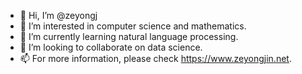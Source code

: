 - 👋 Hi, I’m @zeyongj
- 👀 I’m interested in computer science and mathematics.
- 🌱 I’m currently learning natural language processing.
- 💞️ I’m looking to collaborate on data science.
- 📫 For more information, please check https://www.zeyongjin.net.

<!---
zeyongj/zeyongj is a ✨ special ✨ repository because its `README.md` (this file) appears on your GitHub profile.
You can click the Preview link to take a look at your changes.
--->
